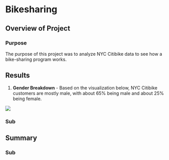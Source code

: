# Bikesharing

## Overview of Project

### Purpose

The purpose of this project was to analyze NYC Citibike data to see how a bike-sharing program works.

## Results
1.  **Gender Breakdown** - Based on the visualization below, NYC Citibike customers are mostly male, with about 65% being male and about 25% being female.
<img src="Resources/gender_breakdown_png">

### Sub

## Summary

### Sub